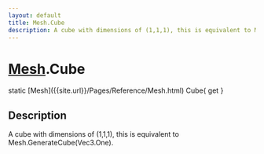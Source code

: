 ```yaml
---
layout: default
title: Mesh.Cube
description: A cube with dimensions of (1,1,1), this is equivalent to Mesh.GenerateCube(Vec3.One).
---
```

# [Mesh]({{site.url}}/Pages/Reference/Mesh.html).Cube

<div class='signature' markdown='1'>
static [Mesh]({{site.url}}/Pages/Reference/Mesh.html) Cube{ get }
</div>

## Description
A cube with dimensions of (1,1,1), this is equivalent to
Mesh.GenerateCube(Vec3.One).

